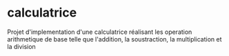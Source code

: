 # calculatrice
Projet d'implementation d'une calculatrice réalisant les operation arithmetique de base telle que l'addition, la soustraction, la multiplication et la division
